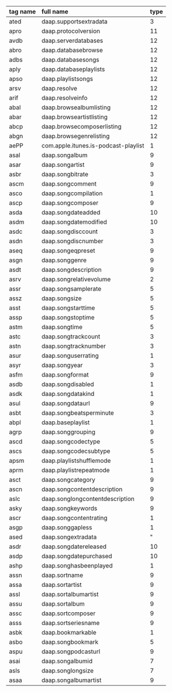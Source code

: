 | tag name | full name | type |
|:-------------|:--------------|:---------|
|ated |daap.supportsextradata|3 |
|apro |daap.protocolversion|11 |
|avdb |daap.serverdatabases|12 |
|abro |daap.databasebrowse|12 |
|adbs |daap.databasesongs|12 |
|aply |daap.databaseplaylists|12 |
|apso |daap.playlistsongs|12 |
|arsv |daap.resolve |12 |
|arif |daap.resolveinfo|12 |
|abal |daap.browsealbumlisting|12 |
|abar |daap.browseartistlisting|12 |
|abcp |daap.browsecomposerlisting|12 |
|abgn |daap.browsegenrelisting|12 |
|aePP |com.apple.itunes.is-podcast-playlist|1 |
|asal |daap.songalbum |9 |
|asar |daap.songartist|9 |
|asbr |daap.songbitrate|3 |
|ascm |daap.songcomment|9 |
|asco |daap.songcompilation|1 |
|ascp |daap.songcomposer|9 |
|asda |daap.songdateadded|10 |
|asdm |daap.songdatemodified|10 |
|asdc |daap.songdisccount|3 |
|asdn |daap.songdiscnumber|3 |
|aseq |daap.songeqpreset|9 |
|asgn |daap.songgenre |9 |
|asdt |daap.songdescription|9 |
|asrv |daap.songrelativevolume|2 |
|assr |daap.songsamplerate|5 |
|assz |daap.songsize |5 |
|asst |daap.songstarttime|5 |
|assp |daap.songstoptime|5 |
|astm |daap.songtime |5 |
|astc |daap.songtrackcount|3 |
|astn |daap.songtracknumber|3 |
|asur |daap.songuserrating|1 |
|asyr |daap.songyear |3 |
|asfm |daap.songformat|9 |
|asdb |daap.songdisabled|1 |
|asdk |daap.songdatakind|1 |
|asul |daap.songdataurl|9 |
|asbt |daap.songbeatsperminute|3 |
|abpl |daap.baseplaylist|1 |
|agrp |daap.songgrouping|9 |
|ascd |daap.songcodectype|5 |
|ascs |daap.songcodecsubtype|5 |
|apsm |daap.playlistshufflemode|1 |
|aprm |daap.playlistrepeatmode|1 |
|asct |daap.songcategory|9 |
|ascn |daap.songcontentdescription|9 |
|aslc |daap.songlongcontentdescription|9 |
|asky |daap.songkeywords|9 |
|ascr |daap.songcontentrating|1 |
|asgp |daap.songgapless|1 |
|ased |daap.songextradata|" |
|asdr |daap.songdatereleased|10 |
|asdp |daap.songdatepurchased|10 |
|ashp |daap.songhasbeenplayed|1 |
|assn |daap.sortname |9 |
|assa |daap.sortartist|9 |
|assl |daap.sortalbumartist|9 |
|assu |daap.sortalbum |9 |
|assc |daap.sortcomposer|9 |
|asss |daap.sortseriesname|9 |
|asbk |daap.bookmarkable|1 |
|asbo |daap.songbookmark|5 |
|aspu |daap.songpodcasturl|9 |
|asai |daap.songalbumid|7 |
|asls |daap.songlongsize|7 |
|asaa |daap.songalbumartist|9 |
